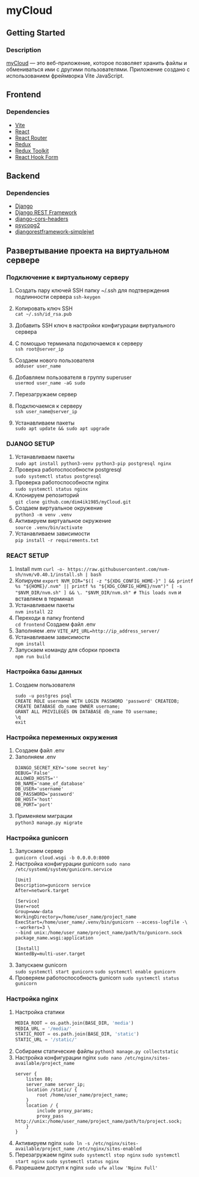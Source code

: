# myCloud

## Getting Started

### Description

[myCloud](https://github.com/dim4ik1985/myCloud) — это веб-приложение, которое позволяет хранить файлы и обмениваться ими с другими пользователями. Приложение создано с использованием фреймворка Vite JavaScript.

## Frontend


### Dependencies

- [Vite](https://vitejs.dev/)
- [React](https://reactjs.org/)
- [React Router](https://reactrouter.com/)
- [Redux](https://redux.js.org/)
- [Redux Toolkit](https://redux-toolkit.js.org/)
- [React Hook Form](https://react-hook-form.com/)

## Backend

### Dependencies

- [Django](https://www.djangoproject.com/)
- [Django REST Framework](https://www.django-rest-framework.org/)
- [django-cors-headers](https://pypi.org/project/django-cors-headers/)
- [psycopg2](https://www.psycopg.org/)
- [djangorestframework-simplejwt](https://django-rest-framework-simplejwt.readthedocs.io/en/latest/)


## Развертывание проекта на виртуальном сервере


### Подключение к виртуальному серверу

1. Создать пару ключей SSH папку ~/.ssh для подтверждения подлинности сервера
    `ssh-keygen`  
    
2. Копировать ключ SSH   
    `cat ~/.ssh/id_rsa.pub`

3. Добавить SSH ключ в настройки конфигурации виртуального сервера
4. С помощью терминала подключаемся к серверу  
    `ssh root@server_ip`
5. Создаем нового пользователя  
    `adduser user_name`
6. Добавляем пользователя в группу superuser  
    `usermod user_name -aG sudo`
7. Перезагружаем сервер
8. Подключаемся к серверу  
    `ssh user_name@server_ip`
9. Устанавливаем пакеты  
    `sudo apt update && sudo apt upgrade`


### DJANGO SETUP

1. Устанавливаем пакеты  
   `sudo apt install python3-venv python3-pip postgresql nginx`
2. Проверка работоспособности postgresql  
   `sudo systemctl status postgresql`
3. Проверка работоспособности nginx  
   `sudo systemctl status nginx`
4. Клонируем репозиторий   
   `git clone github.com/dim4ik1985/myCloud.git`
5. Создаем виртуальное окружение  
   `python3 -m venv .venv`
6. Активируем виртуальное окружение  
   `source .venv/bin/activate`
7. Устанавливаем зависимости  
   `pip install -r requirements.txt`


### REACT SETUP

1. Install nvm
   `curl -o- https://raw.githubusercontent.com/nvm-sh/nvm/v0.40.1/install.sh | bash`
2. Копируем `export NVM_DIR="$([ -z "${XDG_CONFIG_HOME-}" ] && printf %s "${HOME}/.nvm" || printf %s "${XDG_CONFIG_HOME}/nvm")"
[ -s "$NVM_DIR/nvm.sh" ] && \. "$NVM_DIR/nvm.sh" # This loads nvm` и вставляем в терминал
3. Устанавливаем пакеты  
   `nvm install 22`
4. Переходи в папку frontend  
   `cd frontend`
   Создаем файл .env
5. Заполняем .env
    `VITE_API_URL=http://ip_address_server/`
6. Устанавливаем зависимости  
   `npm install`
7. Запускаем команду для сборки проекта  
   `npm run build`



### Настройка базы данных

1. Создаем пользователя  
    ```postresql
   sudo -u postgres psql
   CREATE ROLE username WITH LOGIN PASSWORD 'password' CREATEDB;
   CREATE DATABASE db_name OWNER username;
   GRANT ALL PRIVILEGES ON DATABASE db_name TO username;
   \q
   exit
    ```

 ### Настройка переменных окружения

1. Создаем файл .env
2. Заполняем .env  
     ```dotenv
    DJANGO_SECRET_KEY='some secret key'
    DEBUG='False'
    ALLOWED_HOSTS=''
    DB_NAME='name_of_database'
    DB_USER='username'
    DB_PASSWORD='password'
    DB_HOST='host'
    DB_PORT='port'
     ```
3. Применяем миграции  
    `python3 manage.py migrate`  


### Настройка gunicorn

1. Запускаем сервер  
    `gunicorn cloud.wsgi -b 0.0.0.0:8000`
2. Настройка конфигурации gunicorn
    `sudo nano /etc/systemd/system/gunicorn.service`
    ```gunicorn.service
    [Unit]
    Description=gunicorn service
    After=network.target
   
    [Service]
    User=root
    Group=www-data
    WorkingDirectory=/home/user_name/project_name
    ExecStart=/home/user_name/.venv/bin/gunicorn --access-logfile -\
    --workers=3 \
    --bind unix:/home/user_name/project_name/path/to/gunicorn.sock package_name.wsgi:application
   
    [Install]
    WantedBy=multi-user.target
    ```
3. Запускаем gunicorn  
    `sudo systemctl start gunicorn`
    `sudo systemctl enable gunicorn`
4. Проверяем работоспособность gunicorn
    `sudo systemctl status gunicorn`

### Настройка nginx

1. Настройка статики
    ```settings.py
    MEDIA_ROOT = os.path.join(BASE_DIR, 'media')
    MEDIA_URL = '/media/'
    STATIC_ROOT = os.path.join(BASE_DIR, 'static')
    STATIC_URL = '/static/'
   ```
2. Собираем статические файлы
    `python3 manage.py collectstatic`
3. Настройка конфигурации nginx
    `sudo nano /etc/nginx/sites-available/project_name`
    ```cloud
    server {
        listen 80;
        server_name server_ip;
        location /static/ {
            root /home/user_name/project_name;
        }
        location / {
            include proxy_params;
            proxy_pass http://unix:/home/user_name/project_name/path/to/project.sock;
        }
    }
    ```
4. Активируем nginx
    `sudo ln -s /etc/nginx/sites-available/project_name /etc/nginx/sites-enabled`
5. Перезагружаем nginx
    `sudo systemctl stop nginx`
    `sudo systemctl start nginx`
    `sudo systemctl status nginx`
6. Разрешаем доступ к nginx 
    `sudo ufw allow 'Nginx Full'`
   
    

    





